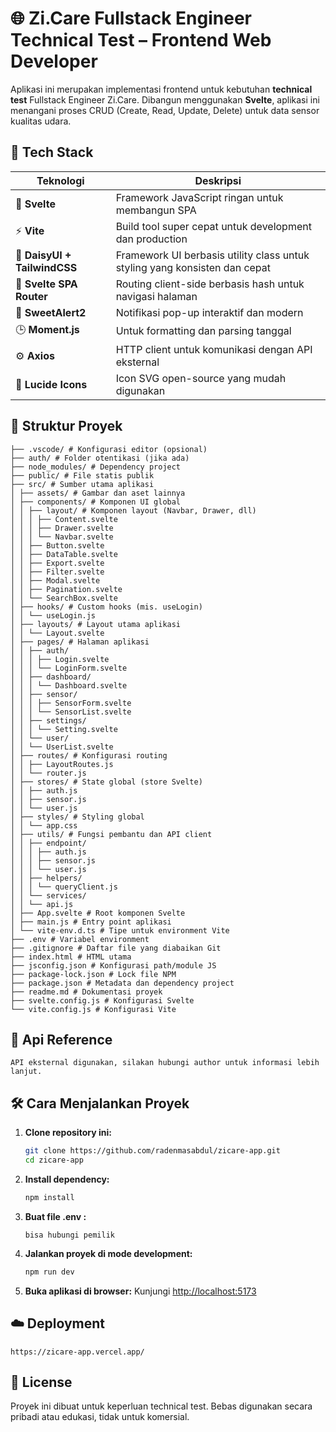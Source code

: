 # 🌐 Zi.Care Fullstack Engineer Technical Test – Frontend Web Developer

Aplikasi ini merupakan implementasi frontend untuk kebutuhan **technical test** Fullstack Engineer Zi.Care. Dibangun menggunakan **Svelte**, aplikasi ini menangani proses CRUD (Create, Read, Update, Delete) untuk data sensor kualitas udara.

## 🚀 Tech Stack

| Teknologi               | Deskripsi                                                                 |
|-------------------------|---------------------------------------------------------------------------|
| 🧡 **Svelte**            | Framework JavaScript ringan untuk membangun SPA                          |
| ⚡ **Vite**              | Build tool super cepat untuk development dan production                   |
| 🎨 **DaisyUI + TailwindCSS** | Framework UI berbasis utility class untuk styling yang konsisten dan cepat |
| 🧭 **Svelte SPA Router** | Routing client-side berbasis hash untuk navigasi halaman                  |
| 🍭 **SweetAlert2**       | Notifikasi pop-up interaktif dan modern                                   |
| 🕒 **Moment.js**         | Untuk formatting dan parsing tanggal                                      |
| ⚙️ **Axios**             | HTTP client untuk komunikasi dengan API eksternal                         |
| 🎨 **Lucide Icons**      | Icon SVG open-source yang mudah digunakan                                |

## 📂 Struktur Proyek
```
├── .vscode/ # Konfigurasi editor (opsional)
├── auth/ # Folder otentikasi (jika ada)
├── node_modules/ # Dependency project
├── public/ # File statis publik
├── src/ # Sumber utama aplikasi
│ ├── assets/ # Gambar dan aset lainnya
│ ├── components/ # Komponen UI global
│ │ ├── layout/ # Komponen layout (Navbar, Drawer, dll)
│ │ │ ├── Content.svelte
│ │ │ ├── Drawer.svelte
│ │ │ └── Navbar.svelte
│ │ ├── Button.svelte
│ │ ├── DataTable.svelte
│ │ ├── Export.svelte
│ │ ├── Filter.svelte
│ │ ├── Modal.svelte
│ │ ├── Pagination.svelte
│ │ └── SearchBox.svelte
│ ├── hooks/ # Custom hooks (mis. useLogin)
│ │ └── useLogin.js
│ ├── layouts/ # Layout utama aplikasi
│ │ └── Layout.svelte
│ ├── pages/ # Halaman aplikasi
│ │ ├── auth/
│ │ │ ├── Login.svelte
│ │ │ └── LoginForm.svelte
│ │ ├── dashboard/
│ │ │ └── Dashboard.svelte
│ │ ├── sensor/
│ │ │ ├── SensorForm.svelte
│ │ │ └── SensorList.svelte
│ │ ├── settings/
│ │ │ └── Setting.svelte
│ │ └── user/
│ │ └── UserList.svelte
│ ├── routes/ # Konfigurasi routing
│ │ ├── LayoutRoutes.js
│ │ └── router.js
│ ├── stores/ # State global (store Svelte)
│ │ ├── auth.js
│ │ ├── sensor.js
│ │ └── user.js
│ ├── styles/ # Styling global
│ │ └── app.css
│ ├── utils/ # Fungsi pembantu dan API client
│ │ ├── endpoint/
│ │ │ ├── auth.js
│ │ │ ├── sensor.js
│ │ │ └── user.js
│ │ ├── helpers/
│ │ │ └── queryClient.js
│ │ └── services/
│ │ └── api.js
│ ├── App.svelte # Root komponen Svelte
│ ├── main.js # Entry point aplikasi
│ └── vite-env.d.ts # Tipe untuk environment Vite
├── .env # Variabel environment
├── .gitignore # Daftar file yang diabaikan Git
├── index.html # HTML utama
├── jsconfig.json # Konfigurasi path/module JS
├── package-lock.json # Lock file NPM
├── package.json # Metadata dan dependency project
├── readme.md # Dokumentasi proyek
├── svelte.config.js # Konfigurasi Svelte
└── vite.config.js # Konfigurasi Vite
```

## 📌 Api Reference
```
API eksternal digunakan, silakan hubungi author untuk informasi lebih lanjut.
```

## 🛠️ Cara Menjalankan Proyek

1. **Clone repository ini:**
   ```bash
   git clone https://github.com/radenmasabdul/zicare-app.git
   cd zicare-app
   ```

2. **Install dependency:**
   ```bash
   npm install
   ```

3. **Buat file .env :**
   ```
   bisa hubungi pemilik
   ```

4. **Jalankan proyek di mode development:**
   ```bash
   npm run dev
   ```

5. **Buka aplikasi di browser:**
   Kunjungi [http://localhost:5173](http://localhost:5173)

## ☁️ Deployment
```
https://zicare-app.vercel.app/
```
## 📄 License
Proyek ini dibuat untuk keperluan technical test. Bebas digunakan secara pribadi atau edukasi, tidak untuk komersial.
